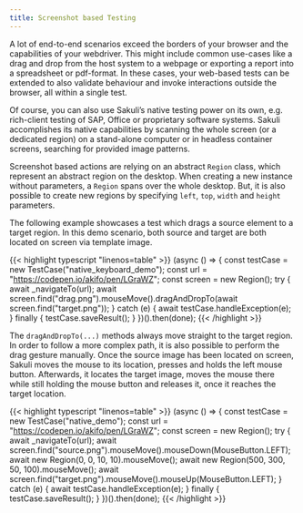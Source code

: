 ```yaml
---
title: Screenshot based Testing
---
```


A lot of end-to-end scenarios exceed the borders of your browser and the capabilities of your webdriver. This might include common use-cases like a drag and drop from the host system to a webpage or exporting a report into a spreadsheet or pdf-format. In these cases, your web-based tests can be extended to also validate behaviour and invoke interactions outside the browser, all within a single test.

Of course, you can also use Sakuli’s native testing power on its own, e.g. rich-client testing of SAP, Office or proprietary software systems. Sakuli accomplishes its native capabilities by scanning the whole screen (or a dedicated region) on a stand-alone computer or in headless container screens, searching for provided image patterns.

Screenshot based actions are relying on an abstract `Region` class, which represent an abstract region on the desktop.
When creating a new instance without parameters, a `Region` spans over the whole desktop.
But, it is also possible to create new regions by specifying `left`, `top`, `width` and `height` parameters.

The following example showcases a test which drags a source element to a target region.
In this demo scenario, both source and target are both located on screen via template image.

{{< highlight typescript "linenos=table" >}}
(async () => {
    const testCase = new TestCase("native_keyboard_demo");
    const url = "https://codepen.io/akifo/pen/LGraWZ";
    const screen = new Region();
    try {
        await _navigateTo(url);
        await screen.find("drag.png").mouseMove().dragAndDropTo(await screen.find("target.png"));
    } catch (e) {
        await testCase.handleException(e);
    } finally {
        testCase.saveResult();
    }
})().then(done);
{{< /highlight >}}

The `dragAndDropTo(...)` methods always move straight to the target region.
In order to follow a more complex path, it is also possible to perform the drag gesture manually.
Once the source image has been located on screen, Sakuli moves the mouse to its location, presses and holds the left mouse button.
Afterwards, it locates the target image, moves the mouse there while still holding the mouse button and releases it, once it reaches the target location.

{{< highlight typescript "linenos=table" >}}
(async () => {
    const testCase = new TestCase("native_demo");
    const url = "https://codepen.io/akifo/pen/LGraWZ";
    const screen = new Region();
    try {
        await _navigateTo(url);
        await screen.find("source.png").mouseMove().mouseDown(MouseButton.LEFT);
        await new Region(0, 0, 10, 10).mouseMove();
        await new Region(500, 300, 50, 100).mouseMove();
        await screen.find("target.png").mouseMove().mouseUp(MouseButton.LEFT);
    } catch (e) {
        await testCase.handleException(e);
    } finally {
        testCase.saveResult();
    }
})().then(done);
{{< /highlight >}}
